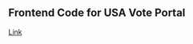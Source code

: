 ## Frontend Code for USA Vote Portal

[Link](https://waveportal-starter-project.juanvergara5.repl.co/)
